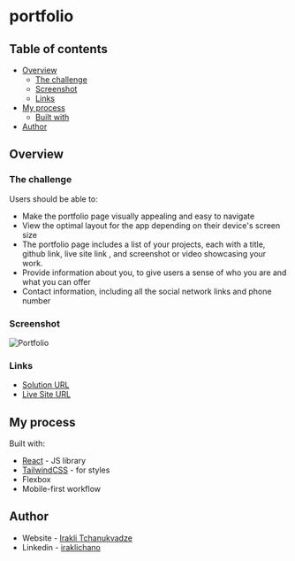 # portfolio

## Table of contents

- [Overview](#overview)
  - [The challenge](#the-challenge)
  - [Screenshot](#screenshot)
  - [Links](#links)
- [My process](#my-process)
  - [Built with](#built-with)
- [Author](#author)

## Overview

### The challenge

Users should be able to:

- Make the portfolio page visually appealing and easy to navigate
- View the optimal layout for the app depending on their device's screen size
- The portfolio page includes a list of your projects, each with a title, github link, live site link , and screenshot or video showcasing your work.
- Provide information about you, to give users a sense of who you are and what you can offer
- Contact information, including all the social network links and phone number


### Screenshot

![Portfolio](https://user-images.githubusercontent.com/74905176/222639356-3f32e3c3-b6e1-49f1-8a6b-88e1883c23d1.png)



### Links

- [Solution URL](https://github.com/IrakliChanukvadze/portfolio)
- [Live Site URL](https://iraklichanukvadze.github.io/portfolio/#/)

## My process

Built with:


- [React](https://reactjs.org/) - JS library
- [TailwindCSS](https://tailwindcss.com/) - for styles
- Flexbox
- Mobile-first workflow

## Author

- Website - [Irakli Tchanukvadze](https://iraklichanukvadze.github.io/portfolio/)
- Linkedin - [iraklichano](https://www.linkedin.com/in/iraklichano/)

